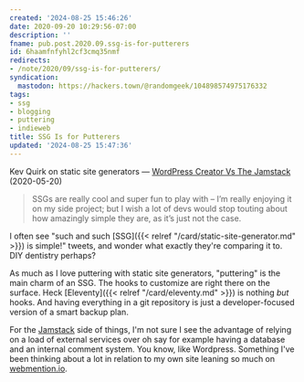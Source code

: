 ```yaml
---
created: '2024-08-25 15:46:26'
date: 2020-09-20 10:29:56-07:00
description: ''
fname: pub.post.2020.09.ssg-is-for-putterers
id: 6haamfnfyhl2cf3cmq35nmf
redirects:
- /note/2020/09/ssg-is-for-putterers/
syndication:
  mastodon: https://hackers.town/@randomgeek/104898574975176332
tags:
- ssg
- blogging
- puttering
- indieweb
title: SSG Is for Putterers
updated: '2024-08-25 15:47:36'
---
```


Kev Quirk on static site generators — [WordPress Creator Vs The Jamstack](https://kevq.uk/wordpress-creator-vs-the-jamstack/) (2020-05-20)

> SSGs are really cool and super fun to play with – I’m really enjoying it on
> my side project; but I wish a lot of devs would stop touting about how
> amazingly simple they are, as it’s just not the case.
>

I often see "such and such [SSG]({{< relref "/card/static-site-generator.md" >}}) is simple!" tweets, and wonder what exactly they're comparing it to. DIY dentistry perhaps?

As much as I love puttering with static site generators, "puttering" is the main charm of an SSG. The hooks to customize are right there on the surface. Heck [Eleventy]({{< relref "/card/eleventy.md" >}}) is nothing *but* hooks. And having everything in a git repository is just a developer-focused version of a smart backup plan.

For the [Jamstack](https://jamstack.org/) side of things, I'm not sure I see the advantage of relying on a load of external services over oh say for example having a database and an internal comment system. You know, like Wordpress. Something I've been thinking about a lot in relation to my own site leaning so much on [webmention.io](https://webmention.io/).